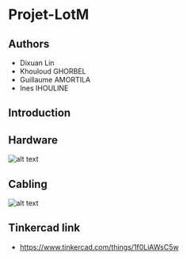 # Projet-LotM

## Authors
- Dixuan Lin
- Khouloud GHORBEL
- Guillaume AMORTILA
- Ines IHOULINE

## Introduction



## Hardware
![alt text](https://user-images.githubusercontent.com/39302218/122563546-e9133300-d076-11eb-8963-6ad2d6bd43cc.png)

## Cabling
![alt text](https://user-images.githubusercontent.com/39302218/122564147-9d14be00-d077-11eb-85da-636b5e3bd09a.png)

## Tinkercad link
* https://www.tinkercad.com/things/1f0LiAWsC5w